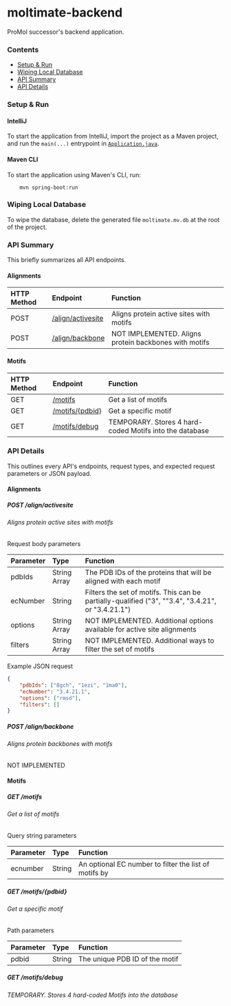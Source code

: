 # moltimate-backend
ProMol successor's backend application.

### Contents

* [Setup & Run](#setup-run)
* [Wiping Local Database](#wiping-local-database)
* [API Summary](#api-summary)
* [API Details](#api-details)


<a name="setup-run"></a>
### Setup & Run

#### IntelliJ

To start the application from IntelliJ, import the project as a Maven project, and run the `main(...)` entrypoint in [`Application.java`](`src/main/java/com/moltimate/moltimatebackend/Application.java`).

#### Maven CLI

To start the application using Maven's CLI, run:

        mvn spring-boot:run

<a name="wiping-local-database"></a>
### Wiping Local Database

To wipe the database, delete the generated file `moltimate.mv.db` at the root of the project.

<a name="api-summary"></a>
### API Summary

This briefly summarizes all API endpoints.

#### Alignments

| HTTP Method | Endpoint | Function |
|:------------|:---------|:---------|
| POST | [/align/activesite](#post-align-activesite) | Aligns protein active sites with motifs |
| POST | [/align/backbone](#post-align-backbone) | NOT IMPLEMENTED. Aligns protein backbones with motifs |

#### Motifs

| HTTP Method | Endpoint | Function |
|:------------|:---------|:---------|
| GET | [/motifs](#get-motifs) | Get a list of motifs |
| GET | [/motifs/{pdbid}](#get-motifs-pdbid) | Get a specific motif |
| GET | [/motifs/debug](#get-motifs-debug) | TEMPORARY. Stores 4 hard-coded Motifs into the database |

<a name="api-details"></a>
### API Details

This outlines every API's endpoints, request types, and expected request parameters or JSON payload.

#### Alignments

<a name="post-align-activesite"></a>
##### POST /align/activesite
###### Aligns protein active sites with motifs

Request body parameters

| Parameter | Type | Function |
|:----------|:-----|:---------|
| pdbIds | String Array | The PDB IDs of the proteins that will be aligned with each motif |
| ecNumber | String | Filters the set of motifs. This can be partially-qualified ("3", ""3.4", "3.4.21", or "3.4.21.1") |
| options | String Array | NOT IMPLEMENTED. Additional options available for active site alignments |
| filters | String Array | NOT IMPLEMENTED. Additional ways to filter the set of motifs |


Example JSON request
```json
{
    "pdbIds": ["8gch", "1ezi", "1ma0"],
	"ecNumber": "3.4.21.1",
	"options": ["rmsd"],
	"filters": []
}
```


<a name="post-align-backbone"></a>
##### POST /align/backbone
###### Aligns protein backbones with motifs

NOT IMPLEMENTED





#### Motifs

<a name="get-motifs"></a>
##### GET /motifs
###### Get a list of motifs

Query string parameters

| Parameter | Type | Function |
|:----------|:-----|:---------|
| ecnumber | String | An optional EC number to filter the list of motifs by |

<a name="get-motifs-pdbid"></a>
##### GET /motifs/{pdbid}
###### Get a specific motif

Path parameters

| Parameter | Type | Function |
|:----------|:-----|:---------|
| pdbid | String | The unique PDB ID of the motif |

<a name="get-motifs-debug"></a>
##### GET /motifs/debug
###### TEMPORARY. Stores 4 hard-coded Motifs into the database
